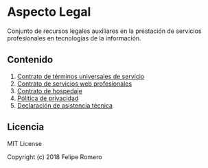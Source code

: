 # Aspecto Legal

Conjunto de recursos legales auxiliares en la prestación de servicios profesionales en tecnologías de la información.

## Contenido

1. [Contrato de términos universales de servicio](/ContratoServicioUniversal.md)
2. [Contrato de servicios web profesionales](/ContratoServicioWeb.md)
3. [Contrato de hospedaje](/ContratoHospedaje.md)
4. [Pólitica de privacidad](/PoliticaPrivacidad.md)
5. [Declaración de asistencia técnica](/DeclaracionAsistenciaTecnica.md)

## Licencia

MIT License

Copyright (c) 2018 Felipe Romero
